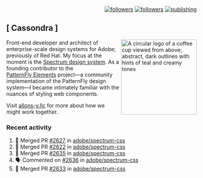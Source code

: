 <p align="right"><a rel="me" href="https://front-end.social/@castastrophe">
    <img alt="followers" title="Follow me on Mastodon" src="https://img.shields.io/mastodon/follow/109297102751309835?domain=https%3A%2F%2Ffront-end.social&label=Follow&logo=mastodon&logoColor=white&style=for-the-badge&labelColor=008080&color=006969"/></a>
  <a href="https://codepen.io/castastrophe/">
    <img alt="followers" title="Follow me on CodePen" src="https://img.shields.io/badge/23-1?color=640464&labelColor=7c007c&style=for-the-badge&logo=codepen&label=Follow"/></a>
<a href="https://castastrophe.medium.com/">
    <img alt="publishing" title="View articles on Medium" src="https://img.shields.io/badge/107-1?color=666&labelColor=444&label=subscribe&logo=medium&logoColor=white&style=for-the-badge"/></a>
</p>

## [&nbsp;Cassondra&nbsp;]

<img align="right" src="https://github-production-user-asset-6210df.s3.amazonaws.com/1840295/253016758-ba468774-1cd3-42c2-8f43-947b5eeb5edf.png" height="200" alt="A circular logo of a coffee cup viewed from above; abstract, dark outlines with hints of teal and creamy tones">

Front-end developer and architect of enterprise-scale design systems for Adobe; previously of Red Hat. My focus at the moment is the [Spectrum design system](https://github.com/adobe/spectrum-css). As a founding contributor to the [PatternFly&nbsp;Elements](https://github.com/patternfly/patternfly-elements) project&mdash;a community implementation of the PatternFly design system&mdash;I became intimately familiar with the nuances of styling web components.

Visit [allons-y.llc](http://allons-y.llc/) for more about how we might work together.

### Recent activity

<!--START_SECTION:activity-->
1. 🎉 Merged PR [#2627](https://github.com/adobe/spectrum-css/pull/2627) in [adobe/spectrum-css](https://github.com/adobe/spectrum-css)
2. 🎉 Merged PR [#2622](https://github.com/adobe/spectrum-css/pull/2622) in [adobe/spectrum-css](https://github.com/adobe/spectrum-css)
3. 🎉 Merged PR [#2635](https://github.com/adobe/spectrum-css/pull/2635) in [adobe/spectrum-css](https://github.com/adobe/spectrum-css)
4. 🗣 Commented on [#2636](https://github.com/adobe/spectrum-css/pull/2636#issuecomment-2032296963) in [adobe/spectrum-css](https://github.com/adobe/spectrum-css)
5. 🎉 Merged PR [#2633](https://github.com/adobe/spectrum-css/pull/2633) in [adobe/spectrum-css](https://github.com/adobe/spectrum-css)
<!--END_SECTION:activity-->
